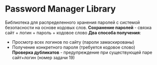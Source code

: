 # Password Manager Library

Библиотека для распределенного хранения паролей с системой безопасности на основе кодовых слов.
**Сохранение паролей** - связка сайт + логин + пароль + кодовое слово
**Два способа получения**:
- Просмотр всех логинов по сайту (пароли замаскированы)
- Получение конкретного пароля (требуется кодовое слово)
**Проверка дубликатов** - предупреждение при существующей паре сайт+логин
(номер задачи 19)
